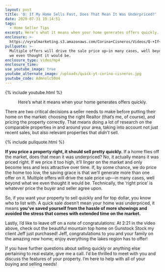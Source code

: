 ```yaml
---
layout: post
title: 'Q: If My Home Sells Fast, Does That Mean It Was Underpriced?'
date: 2020-07-31 19:14:51
tags:
  - Home Seller Tips
excerpt: Here’s what it means when your home generates offers quickly.
enclosure: >-
  https://vyralmarketing.s3.amazonaws.com/Corina+Cisneros/Videos/Q-+If+My+Home+Sells+Fast%2C+Does+That+Mean+It+Was+Underpriced_.mp4
pullquote: >-
  Multiple offers will drive the sale price up—in many cases, well beyond what
  we even thought it would be.
enclosure_type: video/mp4
enclosure_time:
use_youtube_image: true
youtube_alternate_image: /uploads/quick-yt-corina-cisneros.jpg
youtube_code: AdmnolcS0U4
---
```


{% include youtube.html %}

<p style="text-align:center">Here’s what it means when your home generates offers quickly.</p>

There are two critical decisions a seller needs to make before putting their home on the market: choosing the right Realtor (that’s me, of course), and pricing the property correctly. That means doing a lot of research on the comparable properties in and around your area, taking into account not just recent sales, but also relevant properties that *didn’t* sell.&nbsp;

{% include pullquote.html %}

**If you price a property right, it should sell pretty quickly.** If a home flies off the market, does that mean it was underpriced? No, it actually means it was priced right. If we price it too high, it’ll linger on the market and only become less and less attractive over time. If, by some chance, we do price the home too low, the saving grace is that we’ll generate more than one offer on it. Multiple offers will drive the sale price up—in many cases, well beyond what we even thought it would be. Technically, the ‘right price’ is whatever price the buyer and seller agree upon.&nbsp;

So, if you want your property to sell quickly and for top dollar, you know who to list with. A quick sale doesn’t mean your home was underpriced, it means **you’ve saved yourself from the hassle of more showings and avoided the stress that comes with extended time on the market.&nbsp;**

Lastly, I’d like to leave off on a note of congratulations: At 2:21 in the video above, check out the beautiful mountain top home on Gunstock Stock my client Jeff just purchased\! Jeff, congratulations to you and your family on the amazing new home; enjoy everything the lakes region has to offer\!&nbsp;

If you have further questions about selling quickly or anything else pertaining to real estate, give me a call. I’d be thrilled to meet with you and discuss the features of your property. I’m here to help with all of your buying and selling needs\!